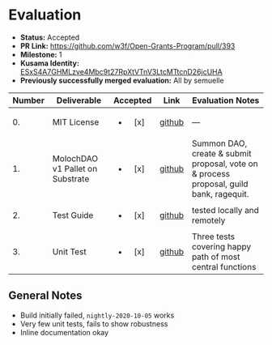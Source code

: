 # Evaluation

- **Status:** Accepted
- **PR Link:** https://github.com/w3f/Open-Grants-Program/pull/393
- **Milestone:** 1
- **Kusama Identity:** [ESxS4A7GHMLzve4Mbc9t27RpXtVTnV3LtcMTtcnD26jcUHA](https://polkascan.io/pre/kusama/account/ESxS4A7GHMLzve4Mbc9t27RpXtVTnV3LtcMTtcnD26jcUHA)
- **Previously successfully merged evaluation:** All by semuelle

| Number | Deliverable                      |        Accepted        | Link                                                                                                                                      | Evaluation Notes                                                                        |
| ------ | -------------------------------- | :--------------------: | ----------------------------------------------------------------------------------------------------------------------------------------- | --------------------------------------------------------------------------------------- |
| 0.     | MIT License                      | <ul><li>[x] </li></ul> | [github](https://github.com/DoraFactory/Substrate-Moloch-V1/blob/4f40fcbf50b46e8abefdc02d46dca8cd5d587d23/LICENSE)                        | —                                                                                       |
| 1.     | MolochDAO v1 Pallet on Substrate | <ul><li>[x] </li></ul> | [github](https://github.com/DoraFactory/Substrate-Moloch-V1/tree/4f40fcbf50b46e8abefdc02d46dca8cd5d587d23)                                | Summon DAO, create & submit proposal, vote on & process proposal, guild bank, ragequit. |
| 2.     | Test Guide                       | <ul><li>[x] </li></ul> | [github](https://github.com/DoraFactory/Substrate-Moloch-V1/blob/4f40fcbf50b46e8abefdc02d46dca8cd5d587d23/doc/test-guide.md)              | tested locally and remotely                                                             |
| 3.     | Unit Test                        | <ul><li>[x] </li></ul> | [github](https://github.com/DoraFactory/Substrate-Moloch-V1/blob/4f40fcbf50b46e8abefdc02d46dca8cd5d587d23/pallets/moloch-v1/src/tests.rs) | Three tests covering happy path of most central functions                               |

## General Notes

- Build initially failed, `nightly-2020-10-05` works
- Very few unit tests, fails to show robustness
- Inline documentation okay
